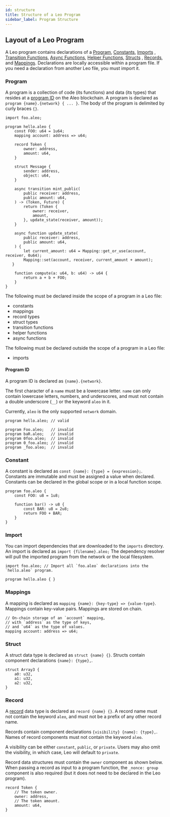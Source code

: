 ```yaml
---
id: structure 
title: Structure of a Leo Program 
sidebar_label: Program Structure
---
```

[general tags]: # (program, constant, import, transition, async_transition, function, async_function, inline, record, struct, mapping)

## Layout of a Leo Program

A Leo program contains declarations of a [Program](#program), [Constants](#constant), [Imports](#import)
, [Transition Functions](#transition-function), [Async Functions](#async-function), [Helper Functions](#helper-function), [Structs](#struct)
, [Records](#record), and [Mappings](#mapping).
Declarations are locally accessible within a program file.
If you need a declaration from another Leo file, you must import it.

### Program 

A program is a collection of code (its functions) and data (its types) that resides at a
[program ID](#program-id) on the Aleo blockchain. A program is declared as `program {name}.{network} { ... }`.
The body of the program is delimited by curly braces `{}`.

```leo
import foo.aleo;

program hello.aleo {
    const FOO: u64 = 1u64;
    mapping account: address => u64;

    record Token {
        owner: address,
        amount: u64,
    }

    struct Message {
        sender: address,
        object: u64,
    }

    async transition mint_public(
        public receiver: address,
        public amount: u64,
    ) -> (Token, Future) {
        return (Token {
            owner: receiver,
            amount,
        }, update_state(receiver, amount));
    }

    async function update_state(
        public receiver: address,
        public amount: u64,
    ) {
        let current_amount: u64 = Mapping::get_or_use(account, receiver, 0u64);
        Mapping::set(account, receiver, current_amount + amount);
   }

    function compute(a: u64, b: u64) -> u64 {
        return a + b + FOO;
    }
}
```

The following must be declared inside the scope of a program in a Leo file:

- constants
- mappings
- record types
- struct types
- transition functions
- helper functions
- async functions

The following must be declared outside the scope of a program in a Leo file:

- imports

#### Program ID

A program ID is declared as `{name}.{network}`.

The first character of a `name` must be a lowercase letter.
`name` can only contain lowercase letters, numbers, and underscores, and must not contain a double underscore (`__`) or the keyword `aleo` in it.

Currently, `aleo` is the only supported `network` domain.

```leo showLineNumbers
program hello.aleo; // valid

program Foo.aleo;   // invalid
program baR.aleo;   // invalid
program 0foo.aleo;  // invalid
program 0_foo.aleo; // invalid
program _foo.aleo;  // invalid
```

### Constant

A constant is declared as `const {name}: {type} = {expression};`.  
Constants are immutable and must be assigned a value when declared.  
Constants can be declared in the global scope or in a local function scope.  

```leo
program foo.aleo {
    const FOO: u8 = 1u8;
    
    function bar() -> u8 {
        const BAR: u8 = 2u8;
        return FOO + BAR;
    }
}
```

### Import

You can import dependencies that are downloaded to the `imports` directory.
An import is declared as `import {filename}.aleo;`
The dependency resolver will pull the imported program from the network or the local filesystem.

```leo showLineNumbers
import foo.aleo; // Import all `foo.aleo` declarations into the `hello.aleo` program.

program hello.aleo { }
```

### Mappings

A mapping is declared as `mapping {name}: {key-type} => {value-type}`.
Mappings contain key-value pairs.
Mappings are stored on chain.

```leo showLineNumbers
// On-chain storage of an `account` mapping,
// with `address` as the type of keys,
// and `u64` as the type of values.
mapping account: address => u64;
```

### Struct

A struct data type is declared as `struct {name} {}`.
Structs contain component declarations `{name}: {type},`.

```leo showLineNumbers
struct Array3 {
    a0: u32,
    a1: u32,
    a2: u32,
}
```

### Record

A [record](https://developer.aleo.org/concepts/fundamentals/records) data type is declared as `record {name} {}`. A record name must not contain the keyword `aleo`, and must not be a prefix of any other record name.

Records contain component declarations `{visibility} {name}: {type},`. Names of record components must not contain the keyword `aleo`. 

A visibility can be either `constant`, `public`, or `private`.
Users may also omit the visibility, in which case, Leo will default to `private`.

Record data structures must contain the `owner` component as shown below. When passing a record as input to a program function, the `_nonce: group` component is also required (but it does not need to be declared in the Leo program).

```aleo showLineNumbers
record Token {
    // The token owner.
    owner: address,
    // The token amount.
    amount: u64,
}
```